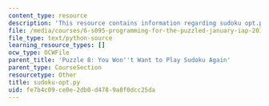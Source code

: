 ```yaml
---
content_type: resource
description: 'This resource contains information regarding sudoku opt.py. '
file: /media/courses/6-s095-programming-for-the-puzzled-january-iap-2018/fe7b4c09ce0e2db0d4789a8f0dcc25da_sudoku-opt.py
file_type: text/python-source
learning_resource_types: []
ocw_type: OCWFile
parent_title: 'Puzzle 8: You Won''t Want to Play Sudoku Again'
parent_type: CourseSection
resourcetype: Other
title: sudoku-opt.py
uid: fe7b4c09-ce0e-2db0-d478-9a8f0dcc25da
---
```

